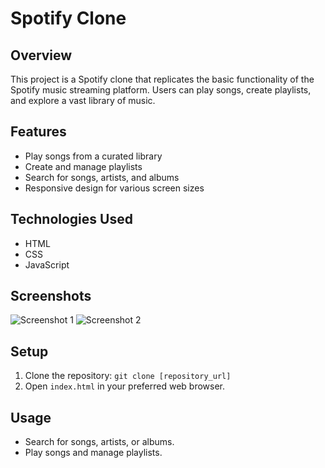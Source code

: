 # Spotify Clone

## Overview

This project is a Spotify clone that replicates the basic functionality of the Spotify music streaming platform. Users can play songs, create playlists, and explore a vast library of music.

## Features

- Play songs from a curated library
- Create and manage playlists
- Search for songs, artists, and albums
- Responsive design for various screen sizes

## Technologies Used

- HTML
- CSS
- JavaScript

## Screenshots

![Screenshot 1](/screenshots/screenshot1.png)
![Screenshot 2](/screenshots/screenshot2.png)

## Setup

1. Clone the repository: `git clone [repository_url]`
2. Open `index.html` in your preferred web browser.

## Usage

- Search for songs, artists, or albums.
- Play songs and manage playlists.
